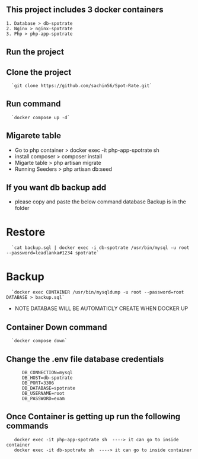## This project includes 3 docker containers 
    1. Database > db-spotrate
    2. Nginx > nginx-spotrate
    3. Php > php-app-spotrate

## Run the project 

   ##  Clone the project
      `git clone https://github.com/sachin56/Spot-Rate.git`

   ## Run command   
      `docker compose up -d`

   ## Migarete table
   - Go to php container > docker exec -it php-app-spotrate sh
   - install composer > composer install
   - Migarte table > php artisan migrate
   - Running Seeders > php artisan db:seed

   ## If you want db backup add
   - please copy and paste the below command database Backup is in the folder
   # Restore
      `cat backup.sql | docker exec -i db-spotrate /usr/bin/mysql -u root --password=leadlanka#1234 spotrate`

   # Backup
      `docker exec CONTAINER /usr/bin/mysqldump -u root --password=root DATABASE > backup.sql` 

   - NOTE DATABASE WILL BE AUTOMATICLY CREATE WHEN DOCKER UP

   ## Container Down command   
      `docker compose down`   
      
   ## Change the .env file database credentials 
          DB_CONNECTION=mysql
          DB_HOST=db-spotrate
          DB_PORT=3306
          DB_DATABASE=spotrate
          DB_USERNAME=root
          DB_PASSWORD=exam
          
   ## Once Container is getting up run the following commands 

       docker exec -it php-app-spotrate sh  ----> it can go to inside container
       docker exec -it db-spotrate sh  ----> it can go to inside container




   
